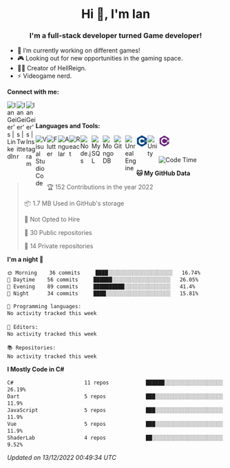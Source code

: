 <h1 align="center">Hi 👋, I'm Ian</h1>
<h3 align="center">I'm a full-stack developer turned Game developer!</h3>

- 🔭 I’m currently working on different games!
- 🎮 Looking out for new opportunities in the gaming space.
- 👨‍💻 Creator of HellReign.
- ⚡ Videogame nerd.

**Connect with me:**

<!-- [<img align="left" alt="" width="22px" src="https://raw.githubusercontent.com/iconic/open-iconic/master/svg/globe.svg" />][website] -->
[<img align="left" alt="Ian Geier's  | LinkedIn" width="22px" src="https://www.vectorlogo.zone/logos/linkedin/linkedin-icon.svg" />][linkedin]
[<img align="left" alt="Ian Geier's | Twitter" width="22px" src="https://www.vectorlogo.zone/logos/twitter/twitter-icon.svg" />][twitter]
[<img align="left" alt="Ian Geier's | Instagram" width="22px" src="https://www.vectorlogo.zone/logos/instagram/instagram-icon.svg" />][instagram]

<br />
<br />

**Languages and Tools:**

[<img align="left" alt="Visual Studio Code" width="26px" src="https://www.vectorlogo.zone/logos/visualstudio_code/visualstudio_code-icon.svg" />][vscode]
[<img align="left" alt="Flutter" width="26px" src="https://www.vectorlogo.zone/logos/flutterio/flutterio-icon.svg" />][flutter]
[<img align="left" alt="Angular" width="26px" src="https://www.vectorlogo.zone/logos/angular/angular-icon.svg" />][angular]
[<img align="left" alt="React" width="26px" src="https://www.vectorlogo.zone/logos/reactjs/reactjs-icon.svg" />][react]
[<img align="left" alt="Node.js" width="26px" src="https://www.vectorlogo.zone/logos/nodejs/nodejs-icon.svg" />][node]
[<img align="left" alt="MySQL" width="26px" src="https://www.vectorlogo.zone/logos/mysql/mysql-icon.svg" />][mysql]
[<img align="left" alt="MongoDB" width="26px" src="https://www.vectorlogo.zone/logos/mongodb/mongodb-icon.svg" />][mongodb]
[<img align="left" alt="Git" width="26px" src="https://www.vectorlogo.zone/logos/git-scm/git-scm-icon.svg" />][git]
[<img align="left" alt="Unreal Engine" width="26px" src="https://cdn.jsdelivr.net/npm/simple-icons@v3/icons/unrealengine.svg" />][unrealengine]
[<img align="left" alt="Unity" width="26px" src="https://github.com/devicons/devicon/blob/master/icons/cplusplus/cplusplus-plain.svg" />][cplusplus]
[<img align="left" alt="Unity" width="26px" src="https://www.vectorlogo.zone/logos/unity3d/unity3d-icon.svg" />][unity]
[<img align="left" alt="Unity" width="26px" src="https://github.com/devicons/devicon/blob/master/icons/csharp/csharp-plain.svg" />][csharp]

<br />
<br />

<!--START_SECTION:waka-->
![Code Time](http://img.shields.io/badge/Code%20Time-114%20hrs%2014%20mins-blue)

**🐱 My GitHub Data** 

> 🏆 152 Contributions in the year 2022
 > 
> 📦 1.7 MB Used in GitHub's storage 
 > 
> 🚫 Not Opted to Hire
 > 
> 📜 30 Public repositories 
 > 
> 🔑 14 Private repositories  
 > 
**I'm a night 🦉** 

```text
🌞 Morning    36 commits     ████░░░░░░░░░░░░░░░░░░░░░   16.74% 
🌆 Daytime    56 commits     ██████░░░░░░░░░░░░░░░░░░░   26.05% 
🌃 Evening    89 commits     ██████████░░░░░░░░░░░░░░░   41.4% 
🌙 Night      34 commits     ████░░░░░░░░░░░░░░░░░░░░░   15.81%

```


```text
💬 Programming languages: 
No activity tracked this week

📝 Editors: 
No activity tracked this week

📚 Repositories: 
No activity tracked this week

```

**I Mostly Code in C#** 

```text
C#                       11 repos            ██████░░░░░░░░░░░░░░░░░░░   26.19% 
Dart                     5 repos             ███░░░░░░░░░░░░░░░░░░░░░░   11.9% 
JavaScript               5 repos             ███░░░░░░░░░░░░░░░░░░░░░░   11.9% 
Vue                      5 repos             ███░░░░░░░░░░░░░░░░░░░░░░   11.9% 
ShaderLab                4 repos             ██░░░░░░░░░░░░░░░░░░░░░░░   9.52%

```



 *Updated on 13/12/2022 00:49:34 UTC*
<!--END_SECTION:waka-->

<!--[![My stats](https://github-readme-stats.vercel.app/api?username=novvan&show_icons=true&hide_border=true&count_private=true)](https://github.com/novvan) [![Top Langs](https://github-readme-stats.vercel.app/api/top-langs/?username=novvan&layout=compact&hide_border=true)](https://github.com/novvan)-->


<!-- [website]:  -->
[twitter]: https://twitter.com/iangeier
[instagram]: https://instagram.com/iangeier
[linkedin]: https://linkedin.com/in/iangeier
[vscode]: https://code.visualstudio.com/
[angular]: https://angular.io/
[react]: https://reactjs.org/
[node]: https://nodejs.org/
[mysql]: https://www.mysql.com/
[mongodb]: https://www.mongodb.com/
[git]: https://git-scm.com/
[flutter]: https://flutter.dev/
[unity]: https://unity.com/
[unrealengine]: https://www.unrealengine.com/en-US/
[csharp]: https://docs.microsoft.com/en-us/dotnet/csharp/programming-guide/
[cplusplus]: https://docs.microsoft.com/en-us/cpp/?view=vs-2019
